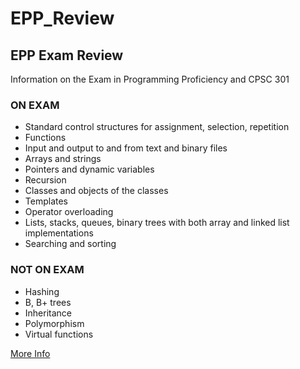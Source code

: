 # EPP_Review

## EPP Exam Review
Information on the Exam in Programming Proficiency and CPSC 301

### ON EXAM

* Standard control structures for assignment, selection, repetition 
* Functions 
* Input and output to and from text and binary files
* Arrays and strings
* Pointers and dynamic variables
* Recursion
* Classes and objects of the classes
* Templates
* Operator overloading
* Lists, stacks, queues, binary trees with both array and linked list implementations
* Searching and sorting

### NOT ON EXAM

* Hashing
* B, B+ trees
* Inheritance
* Polymorphism
* Virtual functions

[More Info](http://www.fullerton.edu/ecs/cs/_resources/pdf/CS301Info.pdf)